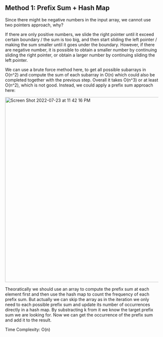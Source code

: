 ## Method 1: Prefix Sum + Hash Map

Since there might be negative numbers in the input array, we cannot use two pointers approach, why?

If there are only positive numbers, we slide the right pointer until it exceed certain boundary / the sum is too big, and then start sliding the left pointer / making the sum smaller until it goes under the boundary. However, if there are negative number, it is possible to obtain a smaller number by continuing sliding the right pointer, or obtain a larger number by continuing sliding the left pointer. 

We can use a brute force method here, to get all possible subarrays in O(n^2) and compute the sum of each subarray in O(n) which could also be completed together with the previous step. Overall it takes O(n^3) or at least O(n^2), which is not good. Instead, we could apply a prefix sum approach here:

<img width="609" alt="Screen Shot 2022-07-23 at 11 42 16 PM" src="https://user-images.githubusercontent.com/106039830/180658103-6d15c331-1e60-45f4-8c76-a5c864f4b4d9.png">

Theoratically we should use an array to compute the prefix sum at each element first and then use the hash map to count the frequency of each prefix sum. But actually we can skip the array as in the iteration we only need to each possible prefix sum and update its number of occurrences directly in a hash map. By substracting k from it we know the target prefix sum we are looking for. Now we can get the occurrence of the prefix sum and add it to the result.

Time Complexity: O(n)
